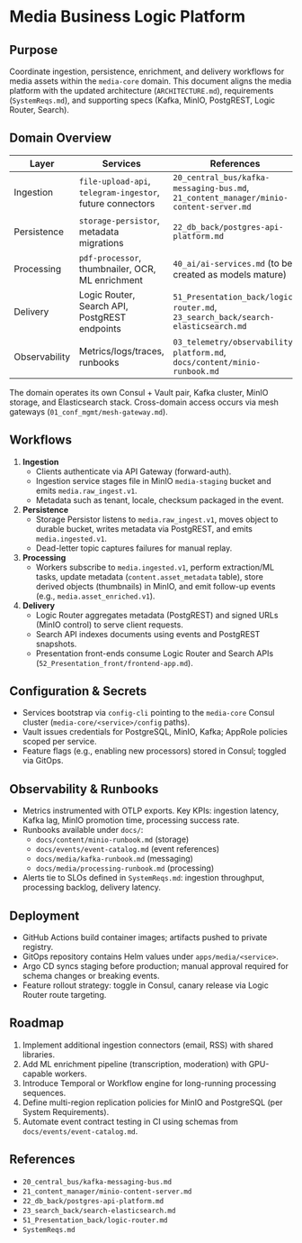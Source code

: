 # Media Business Logic Platform

## Purpose

Coordinate ingestion, persistence, enrichment, and delivery workflows for media assets within the `media-core` domain. This document aligns the media platform with the updated architecture (`ARCHITECTURE.md`), requirements (`SystemReqs.md`), and supporting specs (Kafka, MinIO, PostgREST, Logic Router, Search).

## Domain Overview

| Layer         | Services                                                  | References                                                                            |
| ------------- | --------------------------------------------------------- | ------------------------------------------------------------------------------------- |
| Ingestion     | `file-upload-api`, `telegram-ingestor`, future connectors | `20_central_bus/kafka-messaging-bus.md`, `21_content_manager/minio-content-server.md` |
| Persistence   | `storage-persistor`, metadata migrations                  | `22_db_back/postgres-api-platform.md`                                                 |
| Processing    | `pdf-processor`, thumbnailer, OCR, ML enrichment          | `40_ai/ai-services.md` (to be created as models mature)                               |
| Delivery      | Logic Router, Search API, PostgREST endpoints             | `51_Presentation_back/logic-router.md`, `23_search_back/search-elasticsearch.md`      |
| Observability | Metrics/logs/traces, runbooks                             | `03_telemetry/observability-platform.md`, `docs/content/minio-runbook.md`             |

The domain operates its own Consul + Vault pair, Kafka cluster, MinIO storage, and Elasticsearch stack. Cross-domain access occurs via mesh gateways (`01_conf_mgmt/mesh-gateway.md`).

## Workflows

1. **Ingestion**
   - Clients authenticate via API Gateway (forward-auth).
   - Ingestion service stages file in MinIO `media-staging` bucket and emits `media.raw_ingest.v1`.
   - Metadata such as tenant, locale, checksum packaged in the event.
2. **Persistence**
   - Storage Persistor listens to `media.raw_ingest.v1`, moves object to durable bucket, writes metadata via PostgREST, and emits `media.ingested.v1`.
   - Dead-letter topic captures failures for manual replay.
3. **Processing**
   - Workers subscribe to `media.ingested.v1`, perform extraction/ML tasks, update metadata (`content.asset_metadata` table), store derived objects (thumbnails) in MinIO, and emit follow-up events (e.g., `media.asset_enriched.v1`).
4. **Delivery**
   - Logic Router aggregates metadata (PostgREST) and signed URLs (MinIO control) to serve client requests.
   - Search API indexes documents using events and PostgREST snapshots.
   - Presentation front-ends consume Logic Router and Search APIs (`52_Presentation_front/frontend-app.md`).

## Configuration & Secrets

- Services bootstrap via `config-cli` pointing to the `media-core` Consul cluster (`media-core/<service>/config` paths).
- Vault issues credentials for PostgreSQL, MinIO, Kafka; AppRole policies scoped per service.
- Feature flags (e.g., enabling new processors) stored in Consul; toggled via GitOps.

## Observability & Runbooks

- Metrics instrumented with OTLP exports. Key KPIs: ingestion latency, Kafka lag, MinIO promotion time, processing success rate.
- Runbooks available under `docs/`:
  - `docs/content/minio-runbook.md` (storage)
  - `docs/events/event-catalog.md` (event references)
  - `docs/media/kafka-runbook.md` (messaging)
  - `docs/media/processing-runbook.md` (processing)
- Alerts tie to SLOs defined in `SystemReqs.md`: ingestion throughput, processing backlog, delivery latency.

## Deployment

- GitHub Actions build container images; artifacts pushed to private registry.
- GitOps repository contains Helm values under `apps/media/<service>`.
- Argo CD syncs staging before production; manual approval required for schema changes or breaking events.
- Feature rollout strategy: toggle in Consul, canary release via Logic Router route targeting.

## Roadmap

1. Implement additional ingestion connectors (email, RSS) with shared libraries.
2. Add ML enrichment pipeline (transcription, moderation) with GPU-capable workers.
3. Introduce Temporal or Workflow engine for long-running processing sequences.
4. Define multi-region replication policies for MinIO and PostgreSQL (per System Requirements).
5. Automate event contract testing in CI using schemas from `docs/events/event-catalog.md`.

## References

- `20_central_bus/kafka-messaging-bus.md`
- `21_content_manager/minio-content-server.md`
- `22_db_back/postgres-api-platform.md`
- `23_search_back/search-elasticsearch.md`
- `51_Presentation_back/logic-router.md`
- `SystemReqs.md`
